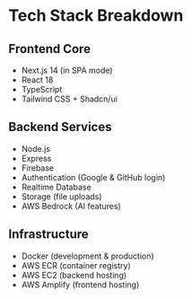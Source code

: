 # Tech Stack Breakdown

## Frontend Core

- Next.js 14 (in SPA mode)
- React 18
- TypeScript
- Tailwind CSS + Shadcn/ui

## Backend Services

- Node.js
- Express
- Firebase
- Authentication (Google & GitHub login)
- Realtime Database
- Storage (file uploads)
- AWS Bedrock (AI features)

## Infrastructure

- Docker (development & production)
- AWS ECR (container registry)
- AWS EC2 (backend hosting)
- AWS Amplify (frontend hosting)